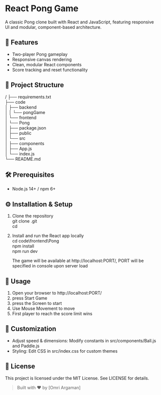 # React Pong Game

A classic Pong clone built with React and JavaScript, featuring responsive UI and modular, component-based architecture.

## 🚀 Features
- Two-player Pong gameplay
- Responsive canvas rendering
- Clean, modular React components
- Score tracking and reset functionality

## 📂 Project Structure
/
├── requirements.txt  
├── code  
│   ├── backend  
│   │   └── pongGame  
│   └── frontend  
│       └── Pong  
│           ├── package.json  
│           ├── public  
│           └── src  
│               ├── components  
│               ├── App.js  
│               └── index.js  
└── README.md

## 🛠️ Prerequisites
- Node.js 14+ / npm 6+

## ⚙️ Installation & Setup

1. Clone the repository  
   git clone <your-repo-url>.git  
   cd <repo-root>

2. Install and run the React app locally  
   cd code\frontend\Pong  
   npm install  
   npm run dev

   The game will be available at http://localhost:PORT/, PORT will be specified in console upon server load


## 🎯 Usage
1. Open your browser to http://localhost:PORT/
2. press Start Game
3. press the Screen to start
4. Use Mouse Movement to move 
5. First player to reach the score limit wins

## 🔧 Customization
- Adjust speed & dimensions: Modify constants in src/components/Ball.js and Paddle.js
- Styling: Edit CSS in src/index.css for custom themes

## 📄 License
This project is licensed under the MIT License. See LICENSE for details.

> Built with ❤️ by [Omri Argaman]
